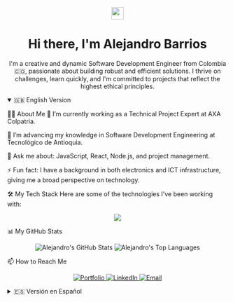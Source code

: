<div align="center">
<img src="https://media.giphy.com/media/hvRJCLFzcasrR4ia7z/giphy.gif" width="28">
<h1>Hi there, I'm Alejandro Barrios</h1>
<p>I'm a creative and dynamic Software Development Engineer from Colombia 🇨🇴, passionate about building robust and efficient solutions. I thrive on challenges, learn quickly, and I'm committed to projects that reflect the highest ethical principles.</p>
</div>

<details open>
<summary>🇬🇧 English Version</summary>




👨‍💻 About Me
🔭 I’m currently working as a Technical Project Expert at AXA Colpatria.

🌱 I’m advancing my knowledge in Software Development Engineering at Tecnológico de Antioquia.

💬 Ask me about: JavaScript, React, Node.js, and project management.

⚡ Fun fact: I have a background in both electronics and ICT infrastructure, giving me a broad perspective on technology.

🛠️ My Tech Stack
Here are some of the technologies I've been working with:

<p align="center">
<a href="https://skillicons.dev">
<img src="https://skillicons.dev/icons?i=js,react,nextjs,nodejs,java,php,mysql,git,docker" />
</a>
</p>

📊 My GitHub Stats
<div align="center">
<img src="https://github-readme-stats.vercel.app/api?username=AlejoBarriosDev&show_icons=true&theme=radical&hide_border=true&count_private=true" alt="Alejandro's GitHub Stats" />
<img src="https://github-readme-stats.vercel.app/api/top-langs/?username=AlejoBarriosDev&layout=compact&theme=radical&hide_border=true" alt="Alejandro's Top Languages" />
</div>

📫 How to Reach Me
<p align="center">
<a href="https://alejobarrios.dev" target="_blank">
<img src="https://img.shields.io/badge/Portfolio-000000?style=for-the-badge&logo=About.me&logoColor=white" alt="Portfolio"/>
</a>
<a href="https://www.linkedin.com/in/alejobarrios/" target="_blank">
<img src="https://img.shields.io/badge/LinkedIn-0077B5?style=for-the-badge&logo=linkedin&logoColor=white" alt="LinkedIn"/>
</a>
<a href="mailto:me@alejobarrios.dev">
<img src="https://img.shields.io/badge/Email-D14836?style=for-the-badge&logo=gmail&logoColor=white" alt="Email"/>
</a>
</p>

</details>

<details>
<summary>🇪🇸 Versión en Español</summary>




👨‍💻 Sobre Mí
🔭 Actualmente trabajo como Experto Técnico de Proyectos en AXA Colpatria.

🌱 Estoy cursando la carrera de Ingeniería de Desarrollo de Software en el Tecnológico de Antioquia.

💬 Pregúntame sobre: JavaScript, React, Node.js y gestión de proyectos.

⚡ Dato curioso: Mi experiencia previa en electrónica e infraestructura TIC me da una perspectiva amplia sobre la tecnología.

🛠️ Mis Tecnologías
Estas son algunas de las tecnologías con las que he trabajado:

<p align="center">
<a href="https://skillicons.dev">
<img src="https://skillicons.dev/icons?i=js,react,nextjs,nodejs,java,php,mysql,git,docker" />
</a>
</p>

📫 Contáctame
<p align="center">
<a href="https://alejobarrios.dev" target="_blank">
<img src="https://img.shields.io/badge/Portafolio-000000?style=for-the-badge&logo=About.me&logoColor=white" alt="Portafolio"/>
</a>
<a href="https://www.linkedin.com/in/alejobarrios/" target="_blank">
<img src="https://img.shields.io/badge/LinkedIn-0077B5?style=for-the-badge&logo=linkedin&logoColor=white" alt="LinkedIn"/>
</a>
<a href="mailto:me@alejobarrios.dev">
<img src="https://img.shields.io/badge/Email-D14836?style=for-the-badge&logo=gmail&logoColor=white" alt="Email"/>
</a>
</p>

</details>

